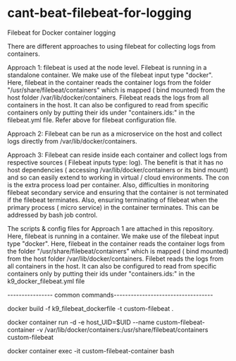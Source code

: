 # cant-beat-filebeat-for-logging
Filebeat for Docker container logging

There are different approaches to using filebeat for collecting logs from containers.

Approach 1: filebeat is used at the node level. Filebeat is running in a standalone container. We make use of the filebeat input type
"docker". Here, filebeat in the container reads the container logs from the folder "/usr/share/filebeat/containers" which is mapped ( bind mounted) from the host folder /var/lib/docker/containers. Filebeat reads the logs from all containers in the host. It can also be configured to read from specific containers only by putting their ids under "containers.ids:" in the filebeat.yml file. Refer above for filebeat configuration file.

Approach 2: Filebeat can be run as a microservice on the host and collect logs directly from /var/lib/docker/containers.

Approach 3: Filebeat can reside inside each container and collect logs from respective sources ( Filebeat inputs type: log). The benefit is that it has no host dependencies ( accessing /var/lib/docker/containers or its bind mount) and so can easily extend to working in virtual / cloud environments. The con is the extra process load per container. Also, difficulties in monitoring filebeat secondary service and ensuring that the container is not terminated if the filebeat terminates. Also, ensuring terminating of filebeat when the primary process ( micro service) in the container terminates. This can be addressed by bash job control.

The scripts & config files for Approach 1 are attached in this repository. Here, filebeat is running in a container. We make use of the filebeat input type "docker". Here, filebeat in the container reads the container logs from the folder "/usr/share/filebeat/containers" which is mapped ( bind mounted) from the host folder /var/lib/docker/containers. Filebet reads the logs from all containers in the host. It can also be configured to read from specific containers only by putting their ids under "containers.ids:" in the k9_docker_filebeat.yml file

---------------- common commands-----------------------------------

docker build -f k9_filebeat_dockerfile -t custom-filebeat .

docker container run -d -e host_UID=$UID --name custom-filebeat-container -v /var/lib/docker/containers:/usr/share/filebeat/containers custom-filebeat

docker container exec -it custom-filebeat-container bash
